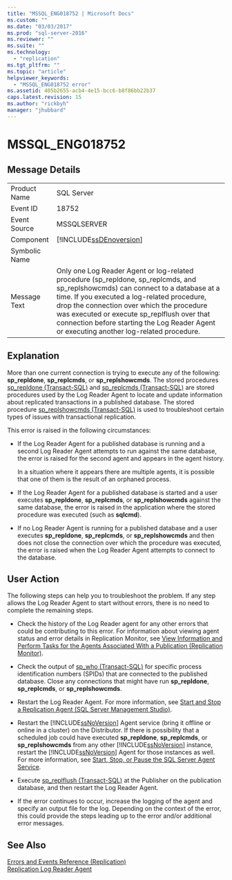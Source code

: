 ```yaml
---
title: "MSSQL_ENG018752 | Microsoft Docs"
ms.custom: ""
ms.date: "03/03/2017"
ms.prod: "sql-server-2016"
ms.reviewer: ""
ms.suite: ""
ms.technology: 
  - "replication"
ms.tgt_pltfrm: ""
ms.topic: "article"
helpviewer_keywords: 
  - "MSSQL_ENG018752 error"
ms.assetid: 405b2655-acb4-4e15-bcc6-b8f86bb22b37
caps.latest.revision: 15
ms.author: "rickbyh"
manager: "jhubbard"
---
```

# MSSQL_ENG018752
    
## Message Details  
  
|||  
|-|-|  
|Product Name|SQL Server|  
|Event ID|18752|  
|Event Source|MSSQLSERVER|  
|Component|[!INCLUDE[ssDEnoversion](../../a9notintoc/includes/ssdenoversion-md.md)]|  
|Symbolic Name||  
|Message Text|Only one Log Reader Agent or log-related procedure (sp_repldone, sp_replcmds, and sp_replshowcmds) can connect to a database at a time. If you executed a log-related procedure, drop the connection over which the procedure was executed or execute sp_replflush over that connection before starting the Log Reader Agent or executing another log-related procedure.|  
  
## Explanation  
 More than one current connection is trying to execute any of the following: **sp_repldone**, **sp_replcmds**, or **sp_replshowcmds**. The stored procedures [sp_repldone &#40;Transact-SQL&#41;](../../relational-databases/reference/system-stored-procedures/sp-repldone-transact-sql.md) and [sp_replcmds &#40;Transact-SQL&#41;](../../relational-databases/reference/system-stored-procedures/sp-replcmds-transact-sql.md) are stored procedures used by the Log Reader Agent to locate and update information about replicated transactions in a published database. The stored procedure [sp_replshowcmds &#40;Transact-SQL&#41;](../../relational-databases/reference/system-stored-procedures/sp-replshowcmds-transact-sql.md) is used to troubleshoot certain types of issues with transactional replication.  
  
 This error is raised in the following circumstances:  
  
-   If the Log Reader Agent for a published database is running and a second Log Reader Agent attempts to run against the same database, the error is raised for the second agent and appears in the agent history.  
  
     In a situation where it appears there are multiple agents, it is possible that one of them is the result of an orphaned process.  
  
-   If the Log Reader Agent for a published database is started and a user executes **sp_repldone**, **sp_replcmds**, or **sp_replshowcmds** against the same database, the error is raised in the application where the stored procedure was executed (such as **sqlcmd**).  
  
-   If no Log Reader Agent is running for a published database and a user executes **sp_repldone**, **sp_replcmds**, or **sp_replshowcmds** and then does not close the connection over which the procedure was executed, the error is raised when the Log Reader Agent attempts to connect to the database.  
  
## User Action  
 The following steps can help you to troubleshoot the problem. If any step allows the Log Reader Agent to start without errors, there is no need to complete the remaining steps.  
  
-   Check the history of the Log Reader agent for any other errors that could be contributing to this error. For information about viewing agent status and error details in Replication Monitor, see [View Information and Perform Tasks for the Agents Associated With a Publication &#40;Replication Monitor&#41;](../../relational-databases/replication/monitor/2a420da2-66f4-4650-9bdd-1992221ed3fd.md).  
  
-   Check the output of [sp_who &#40;Transact-SQL&#41;](../../relational-databases/reference/system-stored-procedures/sp-who-transact-sql.md) for specific process identification numbers (SPIDs) that are connected to the published database. Close any connections that might have run **sp_repldone**, **sp_replcmds**, or **sp_replshowcmds**.  
  
-   Restart the Log Reader Agent. For more information, see [Start and Stop a Replication Agent &#40;SQL Server Management Studio&#41;](../../relational-databases/replication/agents/start-and-stop-a-replication-agent-sql-server-management-studio.md).  
  
-   Restart the [!INCLUDE[ssNoVersion](../../a9notintoc/includes/ssnoversion-md.md)] Agent service (bring it offline or online in a cluster) on the Distributor. If there is possibility that a scheduled job could have executed **sp_repldone**, **sp_replcmds**, or **sp_replshowcmds** from any other [!INCLUDE[ssNoVersion](../../a9notintoc/includes/ssnoversion-md.md)] instance, restart the [!INCLUDE[ssNoVersion](../../a9notintoc/includes/ssnoversion-md.md)] Agent for those instances as well. For more information, see [Start, Stop, or Pause the SQL Server Agent Service](../Topic/Start,%20Stop,%20or%20Pause%20the%20SQL%20Server%20Agent%20Service.md).  
  
-   Execute [sp_replflush &#40;Transact-SQL&#41;](../../relational-databases/reference/system-stored-procedures/sp-replflush-transact-sql.md) at the Publisher on the publication database, and then restart the Log Reader Agent.  
  
-   If the error continues to occur, increase the logging of the agent and specify an output file for the log. Depending on the context of the error, this could provide the steps leading up to the error and/or additional error messages.  
  
## See Also  
 [Errors and Events Reference &#40;Replication&#41;](../../relational-databases/replication/errors-and-events-reference-replication.md)   
 [Replication Log Reader Agent](../../relational-databases/replication/agents/replication-log-reader-agent.md)  
  
  